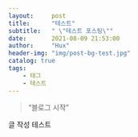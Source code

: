 ```yaml
---
layout:     post
title:      "테스트"
subtitle:   " \"테스트 포스팅\""
date:       2021-08-09 21:53:00
author:     "Hux"
header-img: "img/post-bg-test.jpg"
catalog: true
tags:
    - 태그
    - 테스트
---
```


> “블로그 시작”

글 작성 테스트